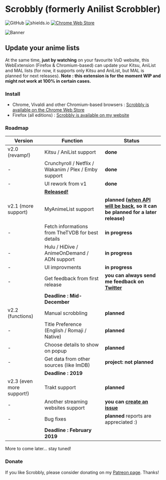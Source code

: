 # Scrobbly (formerly Anilist Scrobbler)

![GitHub](https://img.shields.io/github/license/leonekmi/anilist-scrobbler.svg)
![shields.io](https://img.shields.io/badge/browsers-chromium--based%2C%20firefox-green.svg)
[![Chrome Web Store](https://img.shields.io/chrome-web-store/v/bghcjdikmfopmhpgcocpgfefjppkfjpn.svg)](https://chrome.google.com/webstore/detail/scrobbly/bghcjdikmfopmhpgcocpgfefjppkfjpn)

![Banner](https://scrobbly.leonekmi.fr/banner_github.png)

## Update your anime lists

At the same time, **just by watching** on your favourite VoD website, this WebExtension (Firefox & Chromium-based) can update your Kitsu, AniList and MAL lists (for now, it supports only Kitsu and AniList, but MAL is planned for next releases).
**Note : this extension is for the moment WIP and might not work at 100% in certain cases.**

### Install

- Chrome, Vivaldi and other Chromium-based browsers : [Scrobbly is available on the Chrome Web Store](https://chrome.google.com/webstore/detail/scrobbly/bghcjdikmfopmhpgcocpgfefjppkfjpn)
- Firefox (all editions) : [Scrobbly is available on my website](https://scrobbly.leonekmi.fr/firefox/scrobbly-2.0.0-fx.xpi)

### Roadmap

| Version                   | Function                                                                                             | Status                                                                                                                                               |
|---------------------------|------------------------------------------------------------------------------------------------------|------------------------------------------------------------------------------------------------------------------------------------------------------|
| v2.0 (revamp!)            | Kitsu / AniList support                                                                              | **done**                                                                                                                                             |
| -                         | Crunchyroll / Netflix / Wakanim / Plex / Emby support                                                | **done**                                                                                                                                             |
| -                         | UI rework from v1                                                                                    | **done**                                                                                                                                             |
|                           | **[Released!](https://github.com/leonekmi/scrobbly/releases/tag/v2.0-epsilon)** |                                                                                                                                                      |
| v2.1 (more support)       | MyAnimeList support                                                                                  | **planned ([when API will be back](https://myanimelist.net/forum/?topicid=1740204&show=400#msg56198138), so it can be planned for a later release)** |
| -                         | Fetch informations from TheTVDB for best details                                                     | **in progress**                                                                                                                                          |
| -                         | Hulu / HiDive / AnimeOnDemand / ADN support                                                          | **in progress**                                                                                                                                          |
| -                         | UI improvments                                                                                       | **in progress**                                                                                                                                      |
| -                         | Get feedback from first release                                                                      | **you can always send me feedback on [Twitter](https://twitter.com/leonekmi)**                                                                       |
|                           | **Deadline : Mid-December**                                                                          |                                                                                                                                                      |
| v2.2 (functions)          | Manual scrobbling                                                                                    | **planned**                                                                                                                                          |
| -                         | Title Preference (English / Romaji / Native)                                                         | **planned**                                                                                                                                          |
| -                         | Choose details to show on popup                                                                      | **planned**                                                                                                                                          |
| -                         | Get data from other sources (like ImDB)                                                              | **project: not planned**                                                                                                                             |
|                           | **Deadline : 2019**                                                                                  |                                                                                                                                                      |
| v2.3 (even more support!) | Trakt support                                                                                        | **planned**                                                                                                                                          |
| -                         | Another streaming websites support                                                                   | **you can [create an issue](https://github.com/leonekmi/scrobbly/issues/new)**                                                                       |
| -                         | Bug fixes                                                                                            | **planned** reports are appreciated :)                                                                                                               |
|                           | **Deadline : February 2019**                                                                         |                                                                                                                                                      |

More to come later... stay tuned!

### Donate

If you like Scrobbly, please consider donating on my [Patreon page](https://patreon.com/leonekmi). Thanks!
